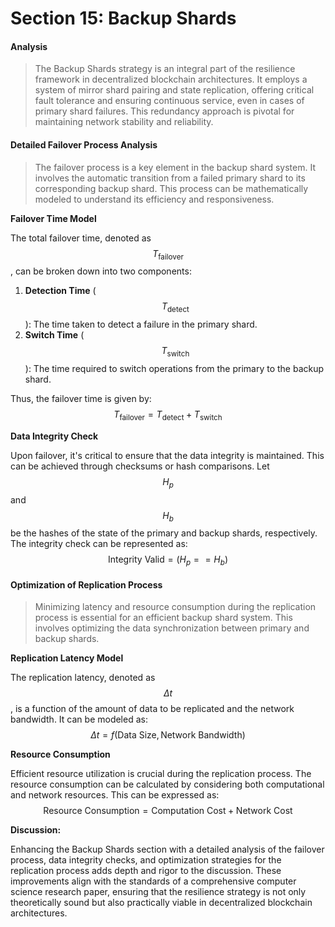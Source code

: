 # Section 15: Backup Shards

#### Analysis

> The Backup Shards strategy is an integral part of the resilience framework in decentralized blockchain architectures. It employs a system of mirror shard pairing and state replication, offering critical fault tolerance and ensuring continuous service, even in cases of primary shard failures. This redundancy approach is pivotal for maintaining network stability and reliability.

#### Detailed Failover Process Analysis

> The failover process is a key element in the backup shard system. It involves the automatic transition from a failed primary shard to its corresponding backup shard. This process can be mathematically modeled to understand its efficiency and responsiveness.

**Failover Time Model**

The total failover time, denoted as $$T_{\text{failover}}$$, can be broken down into two components:

1. **Detection Time** ($$T_{\text{detect}}$$): The time taken to detect a failure in the primary shard.
2. **Switch Time** ($$T_{\text{switch}}$$): The time required to switch operations from the primary to the backup shard.

Thus, the failover time is given by: $$T_{\text{failover}} = T_{\text{detect}} + T_{\text{switch}}$$

**Data Integrity Check**

Upon failover, it's critical to ensure that the data integrity is maintained. This can be achieved through checksums or hash comparisons. Let $$H_p$$ and $$H_b$$ be the hashes of the state of the primary and backup shards, respectively. The integrity check can be represented as: $$\text{Integrity Valid} = (H_p == H_b)$$

#### Optimization of Replication Process

> Minimizing latency and resource consumption during the replication process is essential for an efficient backup shard system. This involves optimizing the data synchronization between primary and backup shards.

**Replication Latency Model**

The replication latency, denoted as $$\Delta t$$, is a function of the amount of data to be replicated and the network bandwidth. It can be modeled as: $$\Delta t = f(\text{Data Size}, \text{Network Bandwidth})$$

**Resource Consumption**

Efficient resource utilization is crucial during the replication process. The resource consumption can be calculated by considering both computational and network resources. This can be expressed as: $$\text{Resource Consumption} = \text{Computation Cost} + \text{Network Cost}$$

**Discussion:**

Enhancing the Backup Shards section with a detailed analysis of the failover process, data integrity checks, and optimization strategies for the replication process adds depth and rigor to the discussion. These improvements align with the standards of a comprehensive computer science research paper, ensuring that the resilience strategy is not only theoretically sound but also practically viable in decentralized blockchain architectures.
